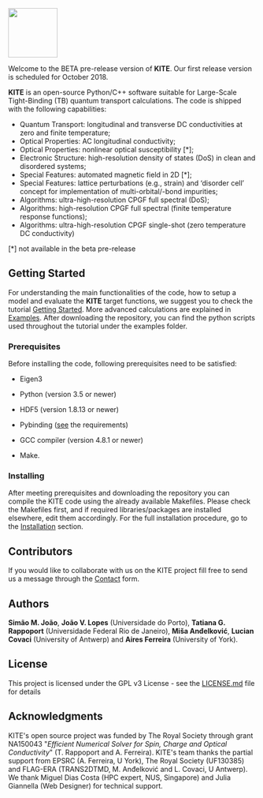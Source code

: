 <img src=https://user-images.githubusercontent.com/39924384/41094707-9e4ead6e-6a25-11e8-9e16-070a3236c8da.png width="100">

Welcome to the BETA pre-release version of **KITE**. Our first release version is scheduled for October 2018.

**KITE** is an open-source Python/C++ software suitable for Large-Scale Tight-Binding (TB) quantum transport calculations.
The code is shipped with the following capabilities:

* Quantum Transport: longitudinal and transverse DC conductivities at zero and finite temperature;
* Optical Properties: AC longitudinal conductivity;
* Optical Properties: nonlinear optical susceptibility [\*];
* Electronic Structure: high-resolution density of states (DoS) in clean and disordered systems;
* Special Features: automated magnetic field in 2D [\*];
* Special Features: lattice perturbations (e.g., strain) and ‘disorder cell’ concept for implementation of multi-orbital/-bond impurities;
* Algorithms: ultra-high-resolution CPGF full spectral (DoS);
* Algorithms: high-resolution CPGF full spectral (finite temperature response functions);
* Algorithms: ultra-high-resolution CPGF single-shot (zero temperature DC conductivity)

[\*] not available in the beta pre-release

## Getting Started

For understanding the main functionalities of the code, how to setup a model and evaluate the **KITE** target functions, we suggest you to check the tutorial [Getting Started](https://quantum-kite.com/category/getting-started/).
More advanced calculations are explained in [Examples](https://quantum-kite.com/category/examples/). After downloading the repository, you can find the python scripts used throughout the tutorial under the examples folder.

### Prerequisites

Before installing the code, following prerequisites need to be satisfied:

* Eigen3

* Python (version 3.5 or newer)

* HDF5 (version 1.8.13 or newer)

* Pybinding ([see](https://github.com/dean0x7d/pybinding) the requirements)

* GCC compiler (version 4.8.1 or newer)

* Make.

### Installing

After meeting prerequisites and downloading the repository you can compile the KITE code using the already available Makefiles. Please check the Makefiles first, and if required libraries/packages are installed elsewhere, edit them accordingly. For the full installation procedure, go to the [Installation](https://quantum-kite.com/installation/) section.

## Contributors

If you would like to collaborate with us on the KITE project fill free to send us a message through the [Contact](https://quantum-kite.com/contact/) form.

## Authors

**Simão M. João**, **João V. Lopes** (Universidade do Porto), **Tatiana G. Rappoport** (Universidade Federal Rio de Janeiro), **Miša Anđelković**, **Lucian Covaci** (University of Antwerp) and **Aires Ferreira** (University of York).

## License

This project is licensed under the GPL v3 License - see the [LICENSE.md](LICENSE.md) file for details

## Acknowledgments

KITE's open source project was funded by The Royal Society through grant NA150043 "*Efficient Numerical Solver for Spin, Charge and Optical Conductivity*" (T. Rappoport and A. Ferreira). KITE's team thanks the partial support from EPSRC (A. Ferreira, U York), The Royal Society (UF130385) and FLAG-ERA (TRANS2DTMD, M. Anđelković and L. Covaci, U Antwerp). We thank Miguel Dias Costa (HPC expert, NUS, Singapore) and Julia Giannella (Web Designer) for technical support.
